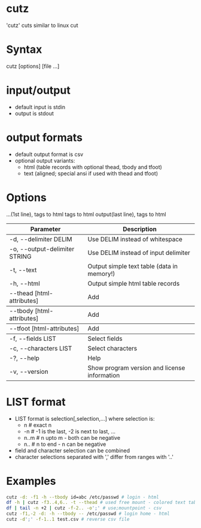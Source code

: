 cutz
====

'cutz' cuts similar to linux cut

# Syntax

cutz [options] [file ...]

# input/output

* default input is stdin
* output is stdout

# output formats

* default output format is csv
* optional output variants:
  * html (table records with optional thead, tbody and tfoot)
  * text (aligned; special ansi if used with thead and tfoot)

# Options

| Parameter                     | Description                                  |
| ----------------------------- | -------------------------------------------- |
| -d, --delimiter DELIM         | Use DELIM instead of whitespace              |
| -o, --output-delimiter STRING | Use DELIM instead of input delimiter         |
| -t, --text                    | Output simple text table (data in memory!)   |
| -h, --html                    | Output simple html table records <tr>...     |
| --thead [html-attributes]     | Add <thead>(1st line),<tbody> tags to html   |
| --tbody [html-attributes]     | Add <tbody> tags to html output              |
| --tfoot [html-attributes]     | Add <tfoot>(last line),<tbody> tags to html  |
| -f, --fields LIST             | Select fields                                |
| -c, --characters LIST         | Select characters                            |
| -?, --help                    | Help                                         |
| -v, --version                 | Show program version and license information |

# LIST format

* LIST format is selection[,selection,...] where selection is:
  * n    # exact n
  * -n   # -1 is the last, -2 is next to last, ...
  * n..m # n upto m - both can be negative
  * n..  # n to end - n can be negative
* field and character selection can be combined
* character selections separated with ',' differ from ranges with '..'

# Examples

```bash
cutz -d: -f1 -h --tbody id=abc /etc/passwd # login - html
df -h | cutz -f3..4,6.. -t --thead # used free mount - colored text table
df | tail -n +2 | cutz -f-2.. -o';' # use;mountpoint - csv
cutz -f1,-2 -d: -h --tbody -- /etc/passwd # login home - html
cutz -d';' -f-1..1 test.csv # reverse csv file
```


